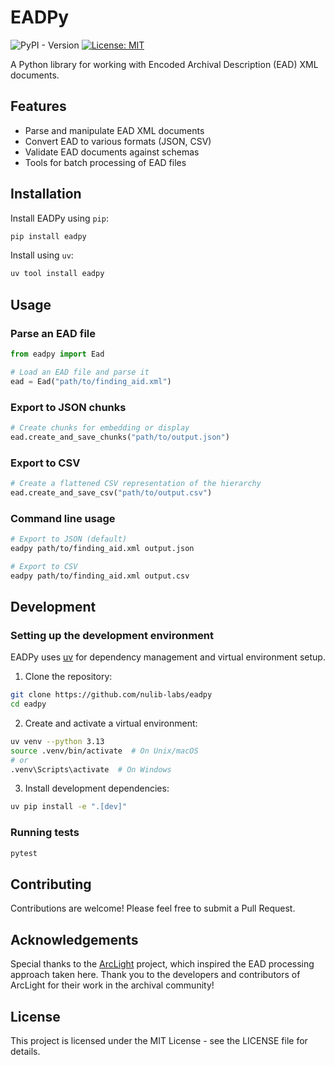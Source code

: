 # EADPy

![PyPI - Version](https://img.shields.io/pypi/v/eadpy)
[![License: MIT](https://img.shields.io/badge/License-MIT-yellow.svg)](https://opensource.org/licenses/MIT)

A Python library for working with Encoded Archival Description (EAD) XML documents.

## Features

- Parse and manipulate EAD XML documents
- Convert EAD to various formats (JSON, CSV)
- Validate EAD documents against schemas
- Tools for batch processing of EAD files

## Installation

Install EADPy using `pip`:

```bash
pip install eadpy
```

Install using `uv`:

```bash
uv tool install eadpy
```

## Usage

### Parse an EAD file

```python
from eadpy import Ead

# Load an EAD file and parse it
ead = Ead("path/to/finding_aid.xml")
```

### Export to JSON chunks

```python
# Create chunks for embedding or display
ead.create_and_save_chunks("path/to/output.json")
```

### Export to CSV

```python
# Create a flattened CSV representation of the hierarchy
ead.create_and_save_csv("path/to/output.csv")
```

### Command line usage

```bash
# Export to JSON (default)
eadpy path/to/finding_aid.xml output.json

# Export to CSV
eadpy path/to/finding_aid.xml output.csv
```

## Development

### Setting up the development environment

EADPy uses [uv](https://github.com/astral-sh/uv) for dependency management and virtual environment setup.

1. Clone the repository:

```bash
git clone https://github.com/nulib-labs/eadpy
cd eadpy
```

2. Create and activate a virtual environment:

```bash
uv venv --python 3.13
source .venv/bin/activate  # On Unix/macOS
# or
.venv\Scripts\activate  # On Windows
```

3. Install development dependencies:

```bash
uv pip install -e ".[dev]"
```

### Running tests

```bash
pytest
```


## Contributing

Contributions are welcome! Please feel free to submit a Pull Request.

## Acknowledgements

Special thanks to the [ArcLight](https://github.com/projectblacklight/arclight) project, which inspired the EAD processing approach taken here. Thank you to the developers and contributors of ArcLight for their work in the archival community!

## License

This project is licensed under the MIT License - see the LICENSE file for details.
